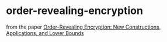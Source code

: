 # order-revealing-encryption

from the paper 
[Order-Revealing Encryption: New Constructions, Applications, and Lower Bounds](https://www.cs.utexas.edu/~dwu4/papers/BlockORE.pdf)
